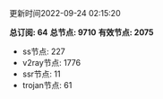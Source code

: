 更新时间2022-09-24 02:15:20

**总订阅: 64**
**总节点: 9710**
**有效节点: 2075**
- ss节点: 227
- v2ray节点: 1776
- ssr节点: 11
- trojan节点: 61
